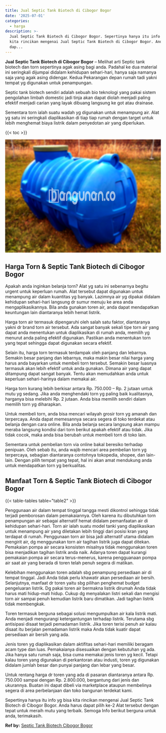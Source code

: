 ```yaml
---
title: Jual Septic Tank Biotech di Cibogor Bogor
date: '2025-07-01'
categories:
  - harga
description: >-
  Jual Septic Tank Biotech di Cibogor Bogor. Sepertinya hanya itu info yg bisa
  kita rincikan mengenai Jual Septic Tank Biotech di Cibogor Bogor. Anda harus
  dap...
---
```


**Jual Septic Tank Biotech di Cibogor Bogor** – Melihat arti Septic tank biotech dan torn sepertinya agak asing bagi anda. Padahal ke dua material ini seringkali dijumpai didalam kehidupan sehari-hari, hanya saja namanya saja yang agak asing didengar. Kedua Pekarangan depan rumah tadi yakni tempat yg digunakan untuk penampungan.

Septic tank biotech sendiri adalah sebuah bio teknologi yang pakai sistem pengolahan limbah domestic jadi tinja akan dapat diolah menjadi paling efektif menjadi carian yang layak dibuang langsung ke got atau drainase.

Sementara torn ialah suatu wadah yg digunakan untuk menampung air. Alat yg satu ini seringkali diaplikasikan di tiap tiap rumah dengan target untuk lebih menghemat biaya listrik dalam penyedotan air yang diperlukan.

{{< toc >}}

![Jual Septic Tank Biotech di Cibogor Bogor](/images/jual-bio-septictank-01.png)

## Harga Torn & Septic Tank Biotech di Cibogor Bogor

Apakah anda inginkan belanja torn? Alat yg satu ini sebenarnya begitu urgent untuk keperluan rumah. Alat tersebut dapat digunakan untuk menampung air dalam kuantitas yg banyak. Lazimnya air yg dipakai didalam kehidupan sehari-hari langsung dr sumur menuju ke area anda mengaplikasikannya. Bila anda gunakan toren air, anda dapat mendapatkan keuntungan lain diantaranya lebih hemat listrik.

Harga torn air termasuk dipengaruhi oleh salah satu faktor, diantaranya yakni dr brand torn air tersebut. Ada sangat banyak sekali tipe torn air yang dapat anda menentukan untuk diaplikasikan di rumah anda, memilih yg menurut anda paling efektif digunakan. Pastikan anda menentukan torn yang tepat sehingga dapat digunakan secara efektif.

Selain itu, harga torn termasuk terdampak oleh panjang dan lebarnya. Semakin besar panjang dan lebarnya, maka makin besar nilai harga yang harus anda bayarkan untuk membeli torn tersebut. Semakin besar luasnya termasuk akan lebih efektif untuk anda gunakan. Dimana air yang dapat ditampung dapat sangat banyak. Tentu akan memudahkan anda untuk keperluan sehari-harinya dalam memakai air.

Harga torn kurang lebih berkisar antara Rp. 750.000 – Rp. 2 jutaan untuk mutu yg sedang. Jika anda menghendaki torn yg paling baik kualitasnya, harganya bisa melebihi Rp. 2 jutaan. Anda bisa memilih sendiri dalam memilih torn yg diharapkan.

Untuk membeli torn, anda bisa mencari wilayah grosir torn yg amanah dan terpercaya. Anda dapat memesannya secara segera di toko terdekat atau belanja dengan cara online. Bila anda belanja secara langsung akan mampu meraba langsung kondisi dari torn berikut apakah efektif atau tidak. Jika tidak cocok, maka anda bisa berubah untuk membeli torn di toko lain.

Sementara untuk pembelian torn via online bakal beresiko terhadap penipuan. Oleh sebab itu, anda wajib mencari area pembelian torn yg terpercaya, sebagian diantaranya contohnya tokopedia, shopee, dan lain-lain. Dengan pilih tempat yang tepat, hal ini akan amat mendukung anda untuk mendapatkan torn yg berkualitas.

## Manfaat Torn & Septic Tank Biotech di Cibogor Bogor

{{< table-tables table="table2" >}}

Penggunaan air dalam tempat tinggal tangga mesti dikontrol sehingga tidak terjadi pemborosan dalam pemakaiannya. Oleh karena itu dibutuhkan torn penampungan air sebagai alternatif hemat didalam pemanfaatan air di kehidupan sehari-hari. Torn air ialah suatu model tanki yang diaplikasikan untuk menampung air yang diletakan lebih tinggi dari posisi kran yang terdapat di rumah. Penggunaan torn air bisa jadi alternatif utama didalam mengirit air, dg menggunakan torn air tagihan listrik juga dapat ditekan. Pemakaian pompa air secara konsisten misalnya tidak menggunakan toren bisa menjadikan tagihan listrik anda naik. Adanya toren dapat kurangi pemakaian pompa air secara terus-menerus, karena pengguanaan pompa air saat air yang berada di toren telah penuh segera di matikan.

Kelebihan menggunakan toren adalah sbg penampung persediaan air di tempat tinggal. Jadi Anda tidak perlu khawatir akan persediaan air bersih. Selanjutnya, manfaat dr toren yaitu sbg pilihan penghemat budget pengeluaran listrik. Dg pakai toren air bermakna listrik dirumah Anda tidak harus mati hidup-mati hidup. Cukup dg menyalakan listri sekali dan mengisi torn air sampai penuh kemudian listrik baru dimatikan. Jadi tagihan listrik tidak membengkak.

Toren termasuk berguna sebagai solusi mengumpulkan air kala listrik mati. Anda menjadi mengurangi ketergantungan terhadap listrik. Terutama sbg antisipasi disaat terjadi pemadaman listrik. Jika toren terisi penuh air kalau disaat itu berjalan pemadaman listrik maka Anda tidak kuatir dapat persediaan air bersih yang ada.

Jenis toren yg diaplikasikan dalam aktifitas sehari-hari memiliki beragam acam type dan luas. Pemakaianya disesuaikan dengan kebutuhan yg ada. Jika hanya satu rumah saja, bisa cuma memakai jenis toren yg kecil. Tetapi kalau toren yang digunakan di perkantoran atau industi, toren yg digunakan didalam jumlah besar dan punyai panjang dan lebar yang besar.

Untuk rentang harga dr toren yang ada di pasaran diantaranya antara Rp. 750.000 sampai dengan Rp. 2.800.000, bergantung dari jenis dan ukurannya. Buatan ini dapat dibeli via marketplace ataupun membelinya segera di area perbelanjaan dan toko bangunan terdekat kami.

Sepertinya hanya itu info yg bisa kita rincikan mengenai Jual Septic Tank Biotech di Cibogor Bogor. Anda harus dapat pilih ke-2 Alat tersebut dengan tepat untuk meraih mutu yang terbaik. Semoga Info berikut berguna untuk anda, terimakasih.

**Ref by:** [Septic Tank Biotech Cibogor Bogor](https://id.wikipedia.org/wiki/Septic)
